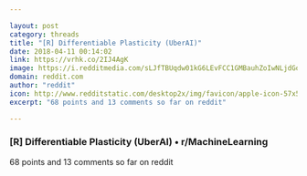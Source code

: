 ```yaml
---

layout: post
category: threads
title: "[R] Differentiable Plasticity (UberAI)"
date: 2018-04-11 00:14:02
link: https://vrhk.co/2IJ4AgK
image: https://i.redditmedia.com/sLJfTBUqdw01kG6LEvFCC1GMBauhZoIwNLjdGoSd33A.jpg?w=320&s=fa923228362c32652a9392944608e1a5
domain: reddit.com
author: "reddit"
icon: http://www.redditstatic.com/desktop2x/img/favicon/apple-icon-57x57.png
excerpt: "68 points and 13 comments so far on reddit"

---
```


### [R] Differentiable Plasticity (UberAI) • r/MachineLearning

68 points and 13 comments so far on reddit